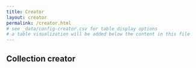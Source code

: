 ```yaml
---
title: Creator
layout: creator
permalink: /creator.html
# see _data/config-creator.csv for table display options
# a table visualization will be added below the content in this file
---
```

## Collection creator

